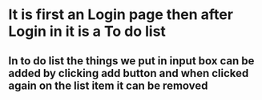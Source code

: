 # It is first an Login page then after Login in it is a To do list
## In to do list the things we put in input box can be added by clicking add button and when clicked again on the list item it can be removed 
